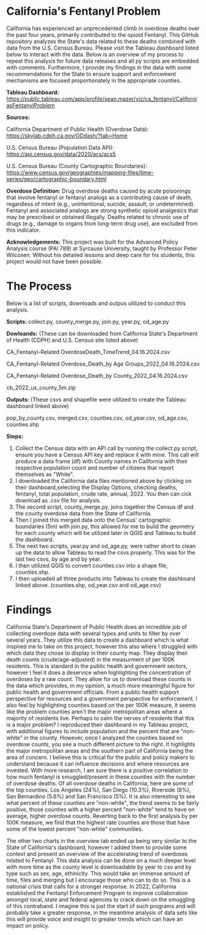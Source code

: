 # California's Fentanyl Problem

California has experienced an unprecedented climb in overdose deaths over the past four years, primarily contributed to the opioid Fentanyl. This GitHub repository analyzes the State's data related to these deaths combined with data from the U.S. Census Bureau. Please visit the Tableau dashboard listed below to interact with the data. Below is an overview of my process to repeat this analysis for future data releases and all py scripts are embedded with comments. Furthermore, I provide my findings in the data with some recommendations for the State to ensure support and enforcement mechanisms are focused proportionately in the appropriate counties.

<b> Tableau Dashboard: </b> 
https://public.tableau.com/app/profile/sean.mazer/viz/ca_fentanyl/CaliforniasFentanylProblem

<b> Sources:</b> 

California Department of Public Health (Overdose Data):
https://skylab.cdph.ca.gov/ODdash/?tab=Home

U.S. Census Bureau (Population Data API): 
https://api.census.gov/data/2020/acs/acs5

U.S. Census Bureau (County Cartographic Boundaries): 
https://www.census.gov/geographies/mapping-files/time-series/geo/cartographic-boundary.html

<b> Overdose Definition:</b> 
Drug overdose deaths caused by acute poisonings that involve fentanyl or fentanyl analogs as a contributing cause of death, regardless of intent (e.g., unintentional, suicide, assault, or undetermined). Fentanyl and associated analogs are strong synthetic opioid analgesics that may be prescribed or obtained illegally. Deaths related to chronic use of drugs (e.g., damage to organs from long-term drug use), are excluded from this indicator.

<b> Acknowledgements:</b> 
This project was built for the Advanced Policy Analysis course (PAI 789) at Syrcause University, taught by Professor Peter Wilcoxen. Without his detailed lessons and deep care for his students, this project would not have been possible. 

# The Process
Below is a list of scripts, downloads and outpus utilized to conduct this analysis. 

<b> Scripts: </b> 
collect.py, county_merge.py, join.py, year.py, od_age.py

<b>Dowloands:</b> (These can be downloaded from California State's Department of Health (CDPH) and U.S. Census site listed above)

CA_Fentanyl-Related OverdoseDeath_TimeTrend_04.16.2024.csv

CA_Fentanyl-Related Overdose_Death_by Age Groups_2022_04.16.2024.csv

CA_Fentanyl-Related Overdose_Death_by County_2022_04.16.2024.csv

cb_2022_us_county_5m.zip

<b>Outputs: </b> (These csvs and shapefile were utilized to create the Tableau dashboard linked above)

pop_by_county.csv, merged.csv, counties.csv, od_year.csv, od_age.csv, counties.shp

<b>Steps:</b>
1. Collect the Census data with an API call by running the collect.py script, ensure you have a Census API key and replace it with mine. This call will produce a data frame (df) with County names in California with their respective population count and number of citizens that report themselves as "White".
2. I downloaded the California data files mentioned above by clicking on their dashboard,selecting the Display Options, checking deaths, fentanyl, total population, crude rate, annual, 2022. You then can cick download as .csv file for analysis.
3. The second script, county_merge.py, joins together the Census df and the county overdose data from the State of California.
4. Then I joined this merged data onto the Census' cartographic boundaries (5m) with join.py, this allowed for me to build the geometry for each county which will be utilized later in QGIS and Tableau to build the dashboard.
5. The next two scripts, year.py and od_age.py, were rather short to clean up the data to allow Tableau to read the csvs properly. This was for the last two csvs, by age and by year.
6. I then utilized QGIS to convert counties.csv into a shape file, counties.shp.
7. I then uploaded all three products into Tableau to create the dashboard linked above. (counties.shp, od_year.csv and od_age.csv)

# Findings
California State's Department of Public Health does an incredible job of collecting overdose data with several types and units to filter by over several years. They utilize this data to create a dashboard which is what inspired me to take on this project, however this also where I struggled with which data they chose to display in their county map. They display their death counts (crude/age-adjusted) in the measurment of per 100K residents. This is standard in the public health and government sectors, however I feel it does a deservice when highlighting the concentration of overdoses by a raw count. They allow for us to download these counts in the data which provides, in my opinion, a much more meaningful figure for public health and government officials. From a public health support perspective for resources and a government perspective for enforcement. I also feel by highlighting counties based on the per 100K measure, it seems like the problem counties aren't the major metropolitan areas where a majority of residents live. Perhaps to calm the nerves of residents that this is a major problem? I reproduced their dashboard in my Tableau project, with additional figures to include population and the percent that are "non-white" in the county. However, once I analyzed the counties based on overdose counts, you see a much different picture to the right. It highlights the major metropolitan areas and the southern part of California being the area of concern. I believe this is critical for the public and policy makers to understand because it can influence decisions and where resources are invested. With more research, I am sure there is a positive correlation to how much fentanyl is smuggled/present in these counties with the number of overdose deaths. Of all overdose deaths in California, here are some of the top counties. Los Angeles (24%), San Diego (10.3%), Riverside (8%), San Bernardino (5.6%) and San Francisco (5%). It is also interesting to see what percent of these counties are "non-white", the trend seems to be fairly positive, those counties with a higher percent "non-white" tend to have on average, higher overdose counts. Reverting back to the first analysis by per 100K measure, we find that the highest rate counties are those that have some of the lowest percent "non-white" communities.

The other two charts in the overview tab ended up being very similar to the State of California's dashboard, however I added them to provide some context and present an overview of the accelerating trend of overdoses related to Fentanyl. This data analysis can be done on a much deeper level with more time as the county level is downloadable by year to csv and by type such as sex, age, ethinicity. This would take an immense amount of time, files and merging but I encourage those who can to do so. This is a national crisis that calls for a stronger response. In 2022, California established the Fentanyl Enforcement Program to improve collaboration amongst local, state and federal agencies to crack down on the smuggling of this contraband. I imagine this is just the start of such programs and will probably take a greater response, in the meantime analysis of data sets like this will provide voice and insight to greater trends which can have an impact on policy. 
